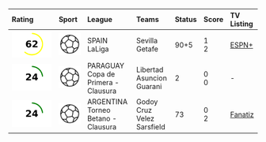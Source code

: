 | Rating                                                                                                                                 | Sport                                                                                                        | League                                 | Teams                         | Status   | Score   | TV Listing                                                                                                             |
|:---------------------------------------------------------------------------------------------------------------------------------------|:-------------------------------------------------------------------------------------------------------------|:---------------------------------------|:------------------------------|:---------|:--------|:-----------------------------------------------------------------------------------------------------------------------|
| <img src="https://raw.githubusercontent.com/BlakeDuncan25/Donut-SVG-Ratings/bac4e4a278175106499642192132b1786a9aec38/62.svg" alt="62"> | <img src="https://raw.githubusercontent.com/BlakeDuncan25/Donut-SVG-Ratings/master/soccer.png" alt="Soccer"> | SPAIN<br>LaLiga                        | Sevilla<br>Getafe             | 90+5     | 1<br>2  | <a href="https://www.espn.com/espnplus/schedule/_/type/live/categoryId/119cfa41-71d4-39bf-a790-6273a52b0259">ESPN+</a> |
| <img src="https://raw.githubusercontent.com/BlakeDuncan25/Donut-SVG-Ratings/bac4e4a278175106499642192132b1786a9aec38/24.svg" alt="24"> | <img src="https://raw.githubusercontent.com/BlakeDuncan25/Donut-SVG-Ratings/master/soccer.png" alt="Soccer"> | PARAGUAY<br>Copa de Primera - Clausura | Libertad Asuncion<br>Guarani  | 2        | 0<br>0  | -                                                                                                                      |
| <img src="https://raw.githubusercontent.com/BlakeDuncan25/Donut-SVG-Ratings/bac4e4a278175106499642192132b1786a9aec38/24.svg" alt="24"> | <img src="https://raw.githubusercontent.com/BlakeDuncan25/Donut-SVG-Ratings/master/soccer.png" alt="Soccer"> | ARGENTINA<br>Torneo Betano - Clausura  | Godoy Cruz<br>Velez Sarsfield | 73       | 0<br>2  | <a href="https://watch.fanatiz.com/channels">Fanatiz</a>                                                               |